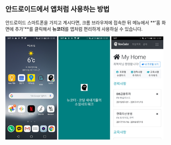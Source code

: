 ## 안드로이드에서 앱처럼 사용하는 방법

안드로이드 스마트폰을 가지고 계시다면, 크롬 브라우져에 접속한 뒤 메뉴에서 **'홈 화면에 추가'**를 클릭해서 **뉴코더**를 앱처럼 편리하게 사용하실 수 있습니다.

<img src="https://github.com/jayhchoi/newcoder-markdowns/raw/master/img/안드로이드1.jpg" width="32%" />
<img src="https://github.com/jayhchoi/newcoder-markdowns/raw/master/img/안드로이드2.jpg" width="32%" />
<img src="https://github.com/jayhchoi/newcoder-markdowns/raw/master/img/안드로이드3.jpg" width="32%" />